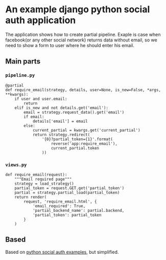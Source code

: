 # An example django python social auth application 

The application shows how to create partial pipeline. Exaple is case when facebook(or any other social network) returns data without email, so we need to show a form to user where he should enter his email.

## Main parts

### `pipeline.py`

```
@partial
def require_email(strategy, details, user=None, is_new=False, *args, **kwargs):
    if user and user.email:
        return
    elif is_new and not details.get('email'):
        email = strategy.request_data().get('email')
        if email:
            details['email'] = email
        else:
            current_partial = kwargs.get('current_partial')
            return strategy.redirect(
                '{0}?partial_token={1}'.format(
                    reverse('app:require_email'),
                    current_partial.token
                ))

```
### `views.py`

```
def require_email(request):
    """Email required page"""
    strategy = load_strategy()
    partial_token = request.GET.get('partial_token')
    partial = strategy.partial_load(partial_token)
    return render(
        request, 'require_email.html', {
            'email_required': True,
            'partial_backend_name': partial.backend,
            'partial_token': partial_token
        }
    )

```

## Based
Based on [python social auth examples](https://github.com/python-social-auth/social-examples), but simplified.
